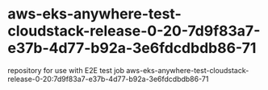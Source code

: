 # aws-eks-anywhere-test-cloudstack-release-0-20-7d9f83a7-e37b-4d77-b92a-3e6fdcdbdb86-71
repository for use with E2E test job aws-eks-anywhere-test-cloudstack-release-0-20:7d9f83a7-e37b-4d77-b92a-3e6fdcdbdb86-71
